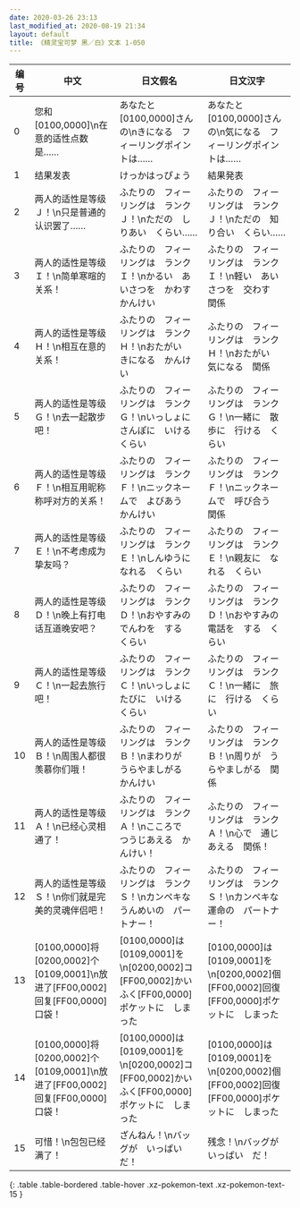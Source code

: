 ```yaml
---
date: 2020-03-26 23:13
last_modified_at: 2020-08-19 21:34
layout: default
title: 《精灵宝可梦 黑／白》文本 1-050
---
```

| 编号 | 中文 | 日文假名 | 日文汉字 |
| ---- | ---- | ---- | --- |
| 0 | 您和[0100,0000]\n在意的适性点数是…… | あなたと　[0100,0000]さんの\nきになる　フィーリングポイントは…… | あなたと　[0100,0000]さんの\n気になる　フィーリングポイントは…… |
| 1 | 结果发表 | けっかはっぴょう | 結果発表 |
| 2 | 两人的适性是等级Ｊ！\n只是普通的认识罢了…… | ふたりの　フィーリングは　ランクＪ！\nただの　しりあい　くらい…… | ふたりの　フィーリングは　ランクＪ！\nただの　知り合い　くらい…… |
| 3 | 两人的适性是等级Ｉ！\n简单寒暄的关系！ | ふたりの　フィーリングは　ランクＩ！\nかるい　あいさつを　かわす　かんけい | ふたりの　フィーリングは　ランクＩ！\n軽い　あいさつを　交わす　関係 |
| 4 | 两人的适性是等级Ｈ！\n相互在意的关系！ | ふたりの　フィーリングは　ランクＨ！\nおたがい　きになる　かんけい | ふたりの　フィーリングは　ランクＨ！\nおたがい　気になる　関係 |
| 5 | 两人的适性是等级Ｇ！\n去一起散步吧！ | ふたりの　フィーリングは　ランクＧ！\nいっしょに　さんぽに　いける　くらい | ふたりの　フィーリングは　ランクＧ！\n一緒に　散歩に　行ける　くらい |
| 6 | 两人的适性是等级Ｆ！\n相互用昵称称呼对方的关系！ | ふたりの　フィーリングは　ランクＦ！\nニックネームで　よびあう　かんけい | ふたりの　フィーリングは　ランクＦ！\nニックネームで　呼び合う　関係 |
| 7 | 两人的适性是等级Ｅ！\n不考虑成为挚友吗？ | ふたりの　フィーリングは　ランクＥ！\nしんゆうに　なれる　くらい | ふたりの　フィーリングは　ランクＥ！\n親友に　なれる　くらい |
| 8 | 两人的适性是等级Ｄ！\n晚上有打电话互道晚安吧？ | ふたりの　フィーリングは　ランクＤ！\nおやすみの　でんわを　する　くらい | ふたりの　フィーリングは　ランクＤ！\nおやすみの　電話を　する　くらい |
| 9 | 两人的适性是等级Ｃ！\n一起去旅行吧！ | ふたりの　フィーリングは　ランクＣ！\nいっしょに　たびに　いける　くらい | ふたりの　フィーリングは　ランクＣ！\n一緒に　旅に　行ける　くらい |
| 10 | 两人的适性是等级Ｂ！\n周围人都很羡慕你们哦！ | ふたりの　フィーリングは　ランクＢ！\nまわりが　うらやましがる　かんけい | ふたりの　フィーリングは　ランクＢ！\n周りが　うらやましがる　関係 |
| 11 | 两人的适性是等级Ａ！\n已经心灵相通了！ | ふたりの　フィーリングは　ランクＡ！\nこころで　つうじあえる　かんけい！ | ふたりの　フィーリングは　ランクＡ！\n心で　通じあえる　関係！ |
| 12 | 两人的适性是等级Ｓ！\n你们就是完美的灵魂伴侣吧！ | ふたりの　フィーリングは　ランクＳ！\nカンペキな　うんめいの　パートナー！ | ふたりの　フィーリングは　ランクＳ！\nカンペキな　運命の　パートナー！ |
| 13 | [0100,0000]将[0200,0002]个[0109,0001]\n放进了[FF00,0002]回复[FF00,0000]口袋！ | [0100,0000]は　[0109,0001]を\n[0200,0002]コ　[FF00,0002]かいふく[FF00,0000]ポケットに　しまった | [0100,0000]は　[0109,0001]を\n[0200,0002]個　[FF00,0002]回復[FF00,0000]ポケットに　しまった |
| 14 | [0100,0000]将[0200,0002]个[0109,0001]\n放进了[FF00,0002]回复[FF00,0000]口袋！ | [0100,0000]は　[0109,0001]を\n[0200,0002]コ　[FF00,0002]かいふく[FF00,0000]ポケットに　しまった | [0100,0000]は　[0109,0001]を\n[0200,0002]個　[FF00,0002]回復[FF00,0000]ポケットに　しまった |
| 15 | 可惜！\n包包已经满了！ | ざんねん！\nバッグが　いっぱい　だ！ | 残念！\nバッグが　いっぱい　だ！ |
{: .table .table-bordered .table-hover .xz-pokemon-text .xz-pokemon-text-15 }